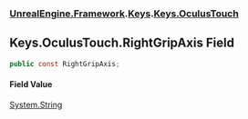### [UnrealEngine.Framework](./UnrealEngine-Framework.md 'UnrealEngine.Framework').[Keys](./Keys.md 'UnrealEngine.Framework.Keys').[Keys.OculusTouch](./Keys-OculusTouch.md 'UnrealEngine.Framework.Keys.OculusTouch')
## Keys.OculusTouch.RightGripAxis Field
  
```csharp
public const RightGripAxis;
```
#### Field Value
[System.String](https://docs.microsoft.com/en-us/dotnet/api/System.String 'System.String')  
